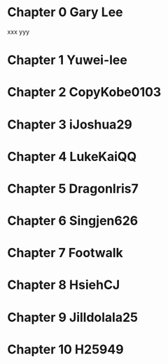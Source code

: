 # Chapter 0 Gary Lee
xxx
yyy


# Chapter 1 Yuwei-lee


# Chapter 2 CopyKobe0103


# Chapter 3 iJoshua29


# Chapter 4 LukeKaiQQ


# Chapter 5 DragonIris7


# Chapter 6 Singjen626


# Chapter 7 Footwalk


# Chapter 8 HsiehCJ


# Chapter 9 Jilldolala25


# Chapter 10 H25949